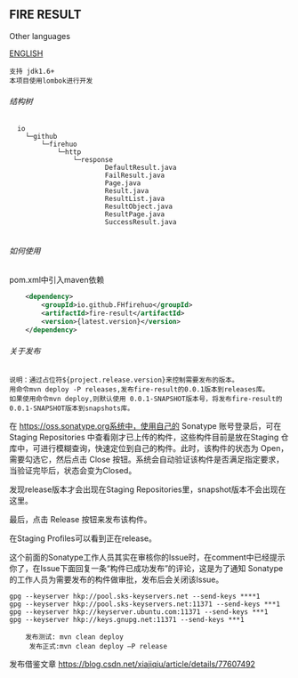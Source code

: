 ## FIRE RESULT

Other languages

[ENGLISH](./README_EN.md)


    支持 jdk1.6+
    本项目使用lombok进行开发
    


###### 结构树
```
  io
    └─github
        └─firehuo
            └─http
                └─response
                        DefaultResult.java
                        FailResult.java
                        Page.java
                        Result.java
                        ResultList.java
                        ResultObject.java
                        ResultPage.java
                        SuccessResult.java
                       
```

###### 如何使用

pom.xml中引入maven依赖

```xml
    <dependency>
	    <groupId>io.github.FHfirehuo</groupId>
	    <artifactId>fire-result</artifactId>
        <version>{latest.version}</version>
    </dependency>
```

###### 关于发布

    说明：通过占位符${project.release.version}来控制需要发布的版本。
    用命令mvn deploy -P releases,发布fire-result的0.0.1版本到releases库。
    如果使用命令mvn deploy,则默认使用 0.0.1-SNAPSHOT版本号，将发布fire-result的 0.0.1-SNAPSHOT版本到snapshots库。
    
在 https://oss.sonatype.org系统中，使用自己的 Sonatype 账号登录后，可在 Staging Repositories 中查看刚才已上传的构件，这些构件目前是放在Staging 仓库中，可进行模糊查询，快速定位到自己的构件。此时，该构件的状态为 Open，需要勾选它，然后点击 Close 按钮。系统会自动验证该构件是否满足指定要求，当验证完毕后，状态会变为Closed。

发现release版本才会出现在Staging Repositories里，snapshot版本不会出现在这里。

最后，点击 Release 按钮来发布该构件。

在Staging Profiles可以看到正在release。

这个前面的Sonatype工作人员其实在审核你的Issue时，在comment中已经提示你了，在Issue下面回复一条“构件已成功发布”的评论，这是为了通知 Sonatype 的工作人员为需要发布的构件做审批，发布后会关闭该Issue。


```
gpg --keyserver hkp://pool.sks-keyservers.net --send-keys ****1
gpg --keyserver hkp://pool.sks-keyservers.net:11371 --send-keys ***1
gpg --keyserver hkp://keyserver.ubuntu.com:11371 --send-keys ***1
gpg --keyserver hkp://keys.gnupg.net:11371 --send-keys ***1

```
```
    发布测试: mvn clean deploy
     发布正式:mvn clean deploy –P release
```

发布借鉴文章 https://blog.csdn.net/xiajiqiu/article/details/77607492
    